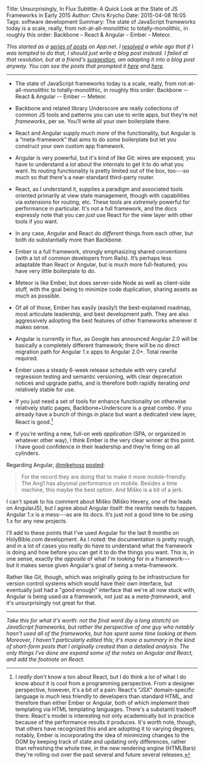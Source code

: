 Title: Unsurprisingly, In Flux
Subtitle: A Quick Look at the State of JS Frameworks in Early 2015
Author: Chris Krycho
Date: 2015-04-08 16:05
Tags: software development
Summary: The state of JavaScript frameworks today is a scale, really, from not-at-all-monolithic to totally-monolithic, in roughly this order:  Backbone – React & Angular – Ember – Meteor.

<i class="editorial">This started as a [series of posts] on App.net. I [resolved] a while ago that if I was tempted to do that, I should just write a blog post instead. I failed at that resolution, but at a friend's [suggestion], am adapting it into a blog post anyway. You can see the posts that prompted it [here][@keita] and [here][@jws].</i>

[series of posts]: https://alpha.app.net/chriskrycho/post/57102562
[resolved]: http://www.chriskrycho.com/2014/a-few-theses-on-blogging.html
[suggestion]: https://alpha.app.net/jws/post/57108281
[@keita]: https://alpha.app.net/keita/post/57096585
[@jws]: https://alpha.app.net/jws/post/57096838

---

- The state of JavaScript frameworks today is a scale, really, from not-at-all-monolithic to totally-monolithic, in roughly this order:  Backbone -- React & Angular -- Ember -- Meteor.

- Backbone and related library Underscore are really collections of common JS tools and patterns you can use to write apps, but they’re not *frameworks*, per se. You’ll write all your own boilerplate there.

- React and Angular supply much *more* of the functionality, but Angular is a “meta-framework” that aims to do *some* boilerplate but let you construct your own custom app framework.

- Angular is very powerful, but it's kind of like Git: wires are exposed; you have to understand a *lot* about the internals to get it to do what you want. Its routing functionality is pretty limited out of the box, too---so much so that there's a near-standard third-party router.

- React, as I understand it, supplies a paradigm and associated tools oriented primarily at view state management, though with capabilities via extensions for routing, etc. These tools are *extremely* powerful for performance in particular. It's not a full framework, and the docs expressly note that you can *just* use React for the view layer with other tools if you want.

- In any case, Angular and React do *different* things from each other, but both do substantially more than Backbone.
	
- Ember is a full framework, strongly emphasizing shared conventions (with a lot of common developers from Rails). It’s perhaps less adaptable than React or Angular, but is much more full-featured; you have very little boilerplate to do.

- Meteor is like Ember, but does server-side Node as well as client-side stuff, with the goal being to minimize code duplication, sharing assets as much as possible.

- Of all of those, Ember has easily (easily!) the best-explained roadmap, most articulate leadership, and best development path. They are also aggressively adopting the best features of other frameworks wherever it makes sense.

- Angular is currently in flux, as Google has announced Angular 2.0 will be basically a completely different framework; there will be *no* direct migration path for Angular 1.x apps to Angular 2.0+. Total rewrite required.

- Ember uses a steady 6-week release schedule with very careful regression testing and semantic versioning, with clear deprecation notices and upgrade paths, and is therefore both rapidly iterating *and* relatively stable for use.

- If you just need a set of tools for enhance functionality on otherwise relatively static pages, Backbone+Underscore is a great combo. If you already have a bunch of things in place but want a dedicated view layer, React is good.[^react]

- If you’re writing a new, full-on web *application* (SPA, or organized in whatever other way), I think Ember is the very clear winner at this point. I have good confidence in their leadership and they’re firing on all cylinders.

Regarding Angular, [@mikehoss][@mikehoss] [posted][posted]:

> For the record they are doing that to make it more mobile-friendly. The Ang1 has abysmal performance on mobile. Besides a time machine, this maybe the best option. And Miško is a bit of a jerk.

[@mikehoss]: https://alpha.app.net/mikehoss
[posted]: https://alpha.app.net/mikehoss/post/57105656

I can't speak to his comment about Miško (Miško Hevery, one of the leads on AngularJS), but I agree about Angular itself: the rewrite needs to happen. Angular 1.x is a mess---as are its docs. It’s just not a good time to be using 1.x for any new projects.

I'll add to these points that I've used Angular for the last 9 months on HolyBible.com development. As I noted: the documentation is pretty rough, and in a lot of cases you really do have to understand what the framework is doing and how before you can get it to do the things you want. This is, in one sense, exactly the *opposite* of what I'm looking for in a framework---but it makes sense given Angular's goal of being a meta-framework.

Rather like Git, though, which was originally going to be infrastructure for version control systems which would have their own interface, but eventually just had a "good enough" interface that we're all now stuck with, Angular is being used *as* a framework, not just as a *meta-framework*, and it's unsurprisingly not great for that.

---

<i class="editorial">Take this for what it's worth: not the final word (by a long stretch) on JavaScript frameworks, but rather the perspective of one guy who notably _hasn't used all of the frameworks_, but has spent some time looking at them. Moreover, I haven't particularly edited this; it's more a summary in the kind of short-form posts that I originally created than a detailed analysis. The only things I've done are expand some of the notes on Angular and React, and add the footnote on React.</i>

[^react]: I *really* don't know a ton about React, but I do think a lot of what I do know about it is cool from a programming perspective. From a designer perspective, however, it's a bit of a pain: React's "JSX" domain-specific language is *much* less friendly to developers than standard HTML, and therefore than either Ember or Angular, both of which implement their templating via HTML templating languages. There's a substantil tradeoff there: React's model is interesting not only academically but in practice because of the performance results it produces. It's worth note, though, that others have recognized this and are adopting it to varying degrees; notably, Ember is incorporating the idea of minimizing changes to the DOM by keeping track of state and updating only differences, rather than refreshing the whole tree, in the new rendering engine (HTMLBars) they're rolling out over the past several and future several releases.
